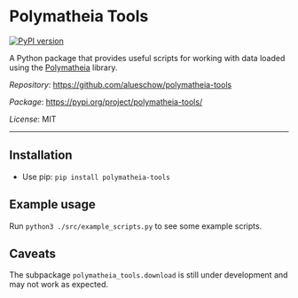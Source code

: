 # Polymatheia Tools

[![PyPI version](https://badge.fury.io/py/polymatheia-tools.svg)](https://badge.fury.io/py/polymatheia-tools)

A Python package that provides useful scripts for working with data loaded using the [Polymatheia](https://github.com/scmmmh/polymatheia) library.

*Repository*: https://github.com/alueschow/polymatheia-tools

*Package*: https://pypi.org/project/polymatheia-tools/

*License*: MIT

-----

## Installation
* Use pip: ```pip install polymatheia-tools```

## Example usage
Run ```python3 ./src/example_scripts.py``` to see some example scripts.

## Caveats
The subpackage `polymatheia_tools.download` is still under development and may not work as expected.